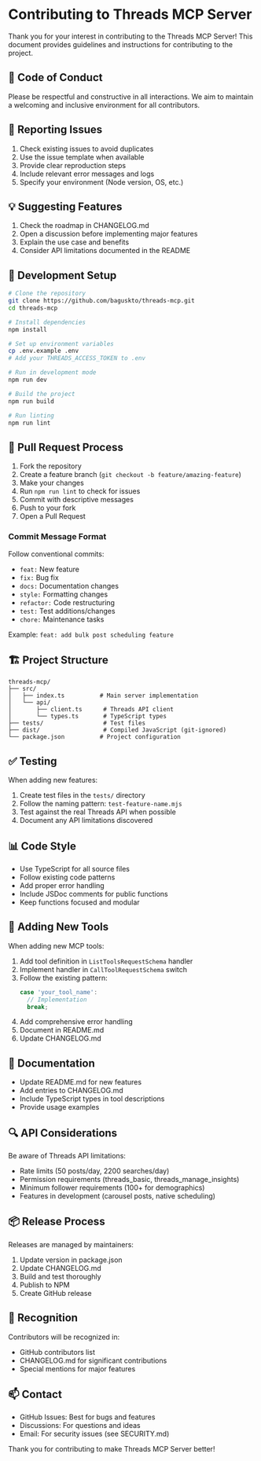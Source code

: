 # Contributing to Threads MCP Server

Thank you for your interest in contributing to the Threads MCP Server! This document provides guidelines and instructions for contributing to the project.

## 🤝 Code of Conduct

Please be respectful and constructive in all interactions. We aim to maintain a welcoming and inclusive environment for all contributors.

## 🐛 Reporting Issues

1. Check existing issues to avoid duplicates
2. Use the issue template when available
3. Provide clear reproduction steps
4. Include relevant error messages and logs
5. Specify your environment (Node version, OS, etc.)

## 💡 Suggesting Features

1. Check the roadmap in CHANGELOG.md
2. Open a discussion before implementing major features
3. Explain the use case and benefits
4. Consider API limitations documented in the README

## 🔧 Development Setup

```bash
# Clone the repository
git clone https://github.com/baguskto/threads-mcp.git
cd threads-mcp

# Install dependencies
npm install

# Set up environment variables
cp .env.example .env
# Add your THREADS_ACCESS_TOKEN to .env

# Run in development mode
npm run dev

# Build the project
npm run build

# Run linting
npm run lint
```

## 📝 Pull Request Process

1. Fork the repository
2. Create a feature branch (`git checkout -b feature/amazing-feature`)
3. Make your changes
4. Run `npm run lint` to check for issues
5. Commit with descriptive messages
6. Push to your fork
7. Open a Pull Request

### Commit Message Format

Follow conventional commits:
- `feat:` New feature
- `fix:` Bug fix
- `docs:` Documentation changes
- `style:` Formatting changes
- `refactor:` Code restructuring
- `test:` Test additions/changes
- `chore:` Maintenance tasks

Example: `feat: add bulk post scheduling feature`

## 🏗️ Project Structure

```
threads-mcp/
├── src/
│   ├── index.ts          # Main server implementation
│   └── api/
│       ├── client.ts      # Threads API client
│       └── types.ts       # TypeScript types
├── tests/                 # Test files
├── dist/                  # Compiled JavaScript (git-ignored)
└── package.json          # Project configuration
```

## ✅ Testing

When adding new features:
1. Create test files in the `tests/` directory
2. Follow the naming pattern: `test-feature-name.mjs`
3. Test against the real Threads API when possible
4. Document any API limitations discovered

## 📊 Code Style

- Use TypeScript for all source files
- Follow existing code patterns
- Add proper error handling
- Include JSDoc comments for public functions
- Keep functions focused and modular

## 🚀 Adding New Tools

When adding new MCP tools:

1. Add tool definition in `ListToolsRequestSchema` handler
2. Implement handler in `CallToolRequestSchema` switch
3. Follow the existing pattern:
   ```typescript
   case 'your_tool_name':
     // Implementation
     break;
   ```
4. Add comprehensive error handling
5. Document in README.md
6. Update CHANGELOG.md

## 📖 Documentation

- Update README.md for new features
- Add entries to CHANGELOG.md
- Include TypeScript types in tool descriptions
- Provide usage examples

## 🔍 API Considerations

Be aware of Threads API limitations:
- Rate limits (50 posts/day, 2200 searches/day)
- Permission requirements (threads_basic, threads_manage_insights)
- Minimum follower requirements (100+ for demographics)
- Features in development (carousel posts, native scheduling)

## 📦 Release Process

Releases are managed by maintainers:
1. Update version in package.json
2. Update CHANGELOG.md
3. Build and test thoroughly
4. Publish to NPM
5. Create GitHub release

## 🙏 Recognition

Contributors will be recognized in:
- GitHub contributors list
- CHANGELOG.md for significant contributions
- Special mentions for major features

## 📫 Contact

- GitHub Issues: Best for bugs and features
- Discussions: For questions and ideas
- Email: For security issues (see SECURITY.md)

Thank you for contributing to make Threads MCP Server better!